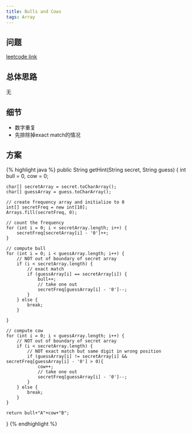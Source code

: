 ```yaml
---
title: Bulls and Cows
tags: Array
---
```


## 问题
[leetcode link](https://leetcode.com/problems/bulls-and-cows/)

## 总体思路
无

## 细节
- 数字重复
- 先排除掉exact match的情况

## 方案

{% highlight java %}
public String getHint(String secret, String guess) {
    int bull = 0, cow = 0;

    char[] secretArray = secret.toCharArray();
    char[] guessArray = guess.toCharArray();

    // create frequency array and initialize to 0
    int[] secretFreq = new int[10];
    Arrays.fill(secretFreq, 0);

    // count the frequency
    for (int i = 0; i < secretArray.length; i++) {
        secretFreq[secretArray[i] - '0']++;
    }

    // compute bull
    for (int i = 0; i < guessArray.length; i++) {
        // NOT out of boundary of secret array
        if (i < secretArray.length) {
            // exact match
            if (guessArray[i] == secretArray[i]) {
                bull++;
                // take one out
                secretFreq[guessArray[i] - '0']--;
            }
        } else {
            break;
        }

    }

    // compute cow
    for (int i = 0; i < guessArray.length; i++) {
        // NOT out of boundary of secret array
        if (i < secretArray.length) {
            // NOT exact match but same digit in wrong position
            if (guessArray[i] != secretArray[i] && secretFreq[guessArray[i] - '0'] > 0){
                cow++;
                // take one out
                secretFreq[guessArray[i] - '0']--;
            }
        } else {
            break;
        }
    }

    return bull+"A"+cow+"B";
}
{% endhighlight %}
